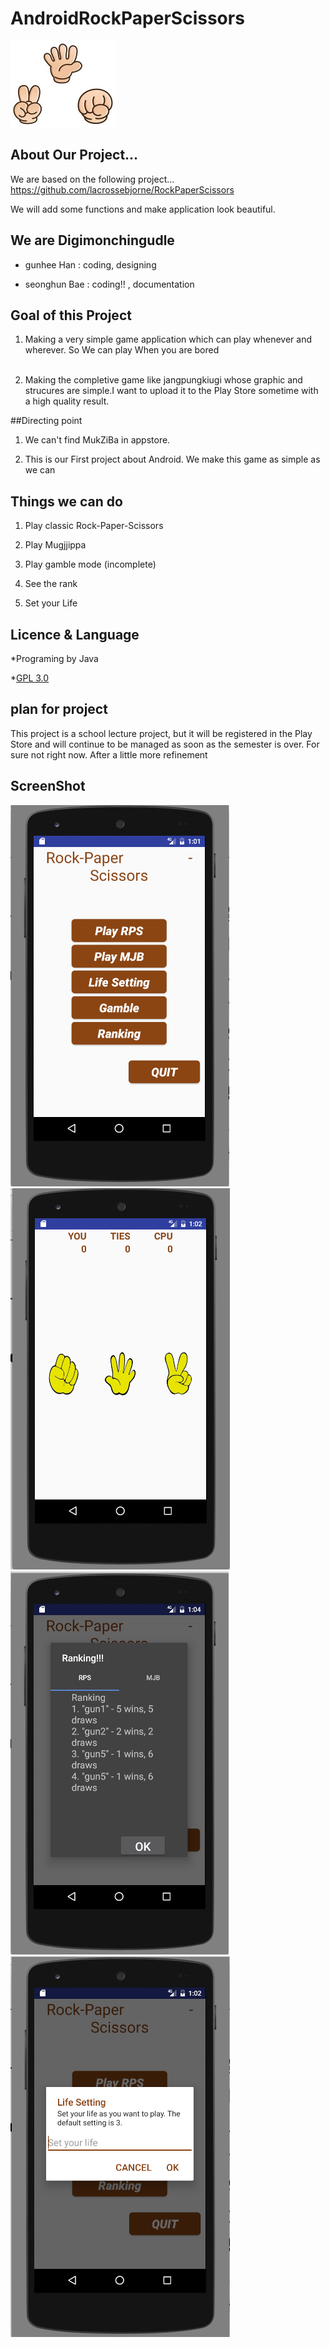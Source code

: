 # AndroidRockPaperScissors

![RPS](https://github.com/gunhee8178/digimonchin9dle/blob/master/Rock%20Paper%20Scissors%20Images/title2.jpg)

## About Our Project...
We are based on the following project... https://github.com/lacrossebjorne/RockPaperScissors

We will add some functions and make application look beautiful.

## We are Digimonchingudle

* gunhee Han : coding, designing

* seonghun Bae : coding!! , documentation

## Goal of this Project

1. Making a very simple game application which can play whenever and wherever. So We can play When you are bored  
     
     
2. Making the completive game like jangpungkiugi whose graphic and strucures are simple.I want to upload it to the Play Store sometime with a high quality result.
     

##Directing point

1. We can't find MukZiBa in appstore.
  
2. This is our First project about Android. We make this game as simple as we can
   
## Things we can do
			
1. Play classic Rock-Paper-Scissors       

2. Play Mugjjippa

3. Play gamble mode (incomplete)			   

4. See the rank

5. Set your Life



## Licence & Language

*Programing by Java

*[GPL 3.0](https://github.com/gunhee8178/digimonchin9dle/blob/master/LICENSE)

## plan for project

   This project is a school lecture project, but it will be registered in the Play Store and will continue to be managed as    soon as the semester is over. For sure not right now. After a little more refinement
   
## ScreenShot
   
   ![1](https://github.com/gunhee8178/digimonchin9dle/blob/master/ScreenShot/1.png?raw=true)           ![2](https://github.com/gunhee8178/digimonchin9dle/blob/master/ScreenShot/2.png?raw=true)
   ![3](https://github.com/gunhee8178/digimonchin9dle/blob/master/ScreenShot/5.png?raw=true)
   ![4](https://github.com/gunhee8178/digimonchin9dle/blob/master/ScreenShot/4.png?raw=true)
